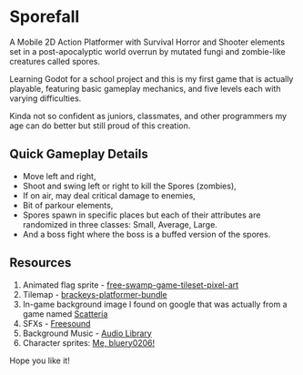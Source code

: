 # Sporefall

A Mobile 2D Action Platformer with Survival Horror and Shooter elements set in a post-apocalyptic world overrun by mutated fungi and zombie-like creatures called spores.

Learning Godot for a school project and this is my first game that is actually playable, featuring basic gameplay mechanics, and five levels each with varying difficulties.

Kinda not so confident as juniors, classmates, and other programmers my age can do better but still proud of this creation.

## Quick Gameplay Details
  * Move left and right,
  * Shoot and swing left or right to kill the Spores (zombies),
  * If on air, may deal critical damage to enemies,
  * Bit of parkour elements,
  * Spores spawn in specific places but each of their attributes are randomized in three classes: Small, Average, Large.
  * And a boss fight where the boss is a buffed version of the spores.


## Resources

1. Animated flag sprite - [free-swamp-game-tileset-pixel-art](https://craftpix.net/freebies/free-swamp-game-tileset-pixel-art/?num=1&count=1766&sq=swamp%20game&pos=4)
2. Tilemap - [brackeys-platformer-bundle](https://brackeysgames.itch.io/brackeys-platformer-bundle)
3. In-game background image I found on google that was actually from a game named [Scatteria](https://store.steampowered.com/app/926400/Scatteria__Postapocalyptic_shooter/)
4. SFXs - [Freesound](https://freesound.org/)
5. Background Music - [Audio Library](https://www.youtube.com/@audiolibrary_)
6. Character sprites: [Me, bluery0206!](https://github.com/bluery0206/)

Hope you like it!
